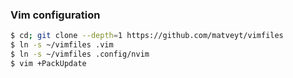### Vim configuration

```sh
$ cd; git clone --depth=1 https://github.com/matveyt/vimfiles
$ ln -s ~/vimfiles .vim
$ ln -s ~/vimfiles .config/nvim
$ vim +PackUpdate
```
